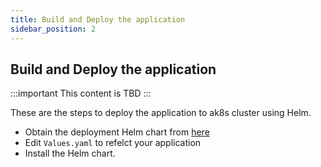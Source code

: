 ```yaml
---
title: Build and Deploy the application
sidebar_position: 2
---
```

## Build and Deploy the application

:::important
This content is TBD
:::

These are the steps to deploy the application to ak8s cluster using Helm.

- Obtain the deployment Helm chart from [here](hhtp://where)
- Edit `Values.yaml` to refelct your application
- Install the Helm chart.
